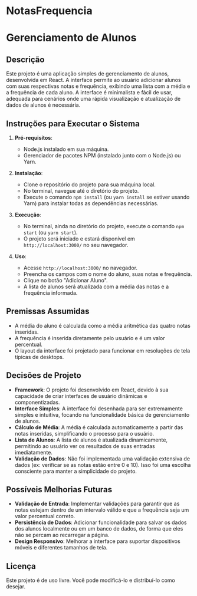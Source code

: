 # NotasFrequencia

# Gerenciamento de Alunos

## Descrição

Este projeto é uma aplicação simples de gerenciamento de alunos, desenvolvida em React. A interface permite ao usuário adicionar alunos com suas respectivas notas e frequência, exibindo uma lista com a média e a frequência de cada aluno. A interface é minimalista e fácil de usar, adequada para cenários onde uma rápida visualização e atualização de dados de alunos é necessária.

## Instruções para Executar o Sistema

1. **Pré-requisitos**: 
   - Node.js instalado em sua máquina.
   - Gerenciador de pacotes NPM (instalado junto com o Node.js) ou Yarn.

2. **Instalação**:
   - Clone o repositório do projeto para sua máquina local.
   - No terminal, navegue até o diretório do projeto.
   - Execute o comando `npm install` (ou `yarn install` se estiver usando Yarn) para instalar todas as dependências necessárias.

3. **Execução**:
   - No terminal, ainda no diretório do projeto, execute o comando `npm start` (ou `yarn start`).
   - O projeto será iniciado e estará disponível em `http://localhost:3000/` no seu navegador.

4. **Uso**:
   - Acesse `http://localhost:3000/` no navegador.
   - Preencha os campos com o nome do aluno, suas notas e frequência.
   - Clique no botão "Adicionar Aluno".
   - A lista de alunos será atualizada com a média das notas e a frequência informada.

## Premissas Assumidas

- A média do aluno é calculada como a média aritmética das quatro notas inseridas.
- A frequência é inserida diretamente pelo usuário e é um valor percentual.
- O layout da interface foi projetado para funcionar em resoluções de tela típicas de desktops.

## Decisões de Projeto

- **Framework**: O projeto foi desenvolvido em React, devido à sua capacidade de criar interfaces de usuário dinâmicas e componentizadas.
- **Interface Simples**: A interface foi desenhada para ser extremamente simples e intuitiva, focando na funcionalidade básica de gerenciamento de alunos.
- **Cálculo de Média**: A média é calculada automaticamente a partir das notas inseridas, simplificando o processo para o usuário.
- **Lista de Alunos**: A lista de alunos é atualizada dinamicamente, permitindo ao usuário ver os resultados de suas entradas imediatamente.
- **Validação de Dados**: Não foi implementada uma validação extensiva de dados (ex: verificar se as notas estão entre 0 e 10). Isso foi uma escolha consciente para manter a simplicidade do projeto.

## Possíveis Melhorias Futuras

- **Validação de Entrada**: Implementar validações para garantir que as notas estejam dentro de um intervalo válido e que a frequência seja um valor percentual correto.
- **Persistência de Dados**: Adicionar funcionalidade para salvar os dados dos alunos localmente ou em um banco de dados, de forma que eles não se percam ao recarregar a página.
- **Design Responsivo**: Melhorar a interface para suportar dispositivos móveis e diferentes tamanhos de tela.

## Licença

Este projeto é de uso livre. Você pode modificá-lo e distribuí-lo como desejar.

